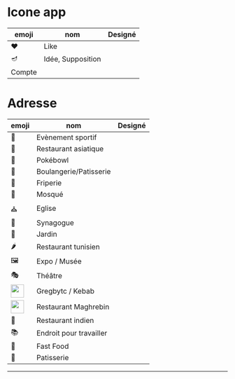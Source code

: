 # Icone app
| emoji  | nom               | Designé |
| ------ | ----------------- | ------- |
| ♥️     | Like              |         |
| 🪔     | Idée, Supposition |         |
| Compte |                   |         |
# Adresse

| emoji                                                                                                                                                                                                           | nom                     | Designé |
| --------------------------------------------------------------------------------------------------------------------------------------------------------------------------------------------------------------- | ----------------------- | ------- |
| 👟                                                                                                                                                                                                              | Evènement sportif       |         |
| 🏮                                                                                                                                                                                                              | Restaurant asiatique    |         |
| 🥗                                                                                                                                                                                                              | Pokébowl                |         |
| 🥐                                                                                                                                                                                                              | Boulangerie/Patisserie  |         |
| 👚                                                                                                                                                                                                              | Friperie                |         |
| 🕌                                                                                                                                                                                                              | Mosqué                  |         |
| ⛪                                                                                                                                                                                                               | Eglise                  |         |
| 🕍                                                                                                                                                                                                              | Synagogue               |         |
| 🌷                                                                                                                                                                                                              | Jardin                  |         |
| 🌶️                                                                                                                                                                                                             | Restaurant tunisien     |         |
| 🖼️                                                                                                                                                                                                             | Expo / Musée            |         |
| 🎭                                                                                                                                                                                                              | Théâtre                 |         |
| <img src="https://cdn-icons-png.flaticon.com/512/706/706893.png" width="30"><br>                                                                                                                                | Gregbytc / Kebab        |         |
| <img src="https://imgproxy.attic.sh/9bVVc1f0DBYfaEXDNx_99anoi4w3ZvdWW0lt1AKZNwk/rs:fit:540:540:1:1/t:1:FF00FF:false:false/aHR0cHM6Ly9hdHRp/Yy5zaC80cjA4d3px/amtrN21ta2p6c3Fq/ODA4cHljNWh1.webp" width="30"><br> | Restaurant Maghrebin    |         |
| 🍛                                                                                                                                                                                                              | Restaurant indien       |         |
| 📚                                                                                                                                                                                                              | Endroit pour travailler |         |
| 🍔                                                                                                                                                                                                              | Fast Food               |         |
| 🧁                                                                                                                                                                                                              | Patisserie              |         |
_____________